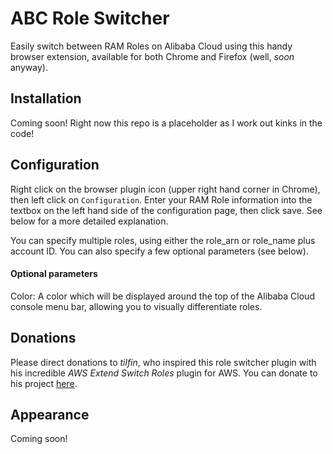 # ABC Role Switcher

Easily switch between RAM Roles on Alibaba Cloud using this handy browser extension, available for both Chrome and Firefox (well, *soon* anyway).

## Installation

Coming soon! Right now this repo is a placeholder as I work out kinks in the code! 

## Configuration

Right click on the browser plugin icon (upper right hand corner in Chrome), then left click on `Configuration`. Enter your RAM Role information into the textbox on the left hand side of the configuration page, then click save. See below for a more detailed explanation.

You can specify multiple roles, using either the role_arn or role_name plus account ID. You can also specify a few optional parameters (see below).

#### Optional parameters

Color: A color which will be displayed around the top of the Alibaba Cloud console menu bar, allowing you to visually differentiate roles.

## Donations

Please direct donations to *tilfin*, who inspired this role switcher plugin with his incredible *AWS Extend Switch Roles* plugin for AWS. You can donate to his project [here](https://github.com/tilfin/aws-extend-switch-roles).

## Appearance

Coming soon!